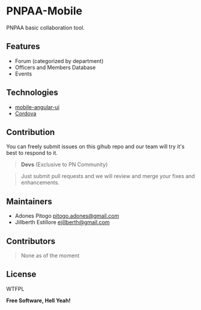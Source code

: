 PNPAA-Mobile
============

PNPAA basic collaboration tool.

Features
---------
- Forum (categorized by department)
- Officers and Members Database
- Events

Technologies
------------
- [mobile-angular-ui](http://mobileangularui.com/docs/)
- [Cordova](http://cordova.apache.org/)

Contribution
-----------

You can freely submit issues on this gihub repo and our team will try it's best to respond to it.

> <b>Devs</b> (Exclusive to PN Community)

> Just submit pull requests and we will review and merge your fixes and enhancements.



Maintainers
------------

- Adones Pitogo <pitogo.adones@gmail.com>
- Jillberth Estillore <ejillberth@gmail.com>

Contributors
-----------
> None as of the moment

License
----------

WTFPL

**Free Software, Hell Yeah!**
